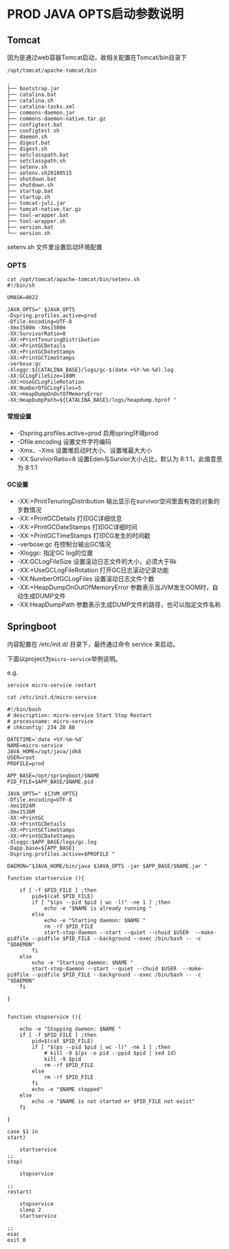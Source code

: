 # PROD JAVA OPTS启动参数说明

## Tomcat

因为是通过web容器Tomcat启动，故相关配置在Tomcat/bin目录下

```
/opt/tomcat/apache-tomcat/bin

.
├── bootstrap.jar
├── catalina.bat
├── catalina.sh
├── catalina-tasks.xml
├── commons-daemon.jar
├── commons-daemon-native.tar.gz
├── configtest.bat
├── configtest.sh
├── daemon.sh
├── digest.bat
├── digest.sh
├── setclasspath.bat
├── setclasspath.sh
├── setenv.sh
├── setenv.sh20180515
├── shutdown.bat
├── shutdown.sh
├── startup.bat
├── startup.sh
├── tomcat-juli.jar
├── tomcat-native.tar.gz
├── tool-wrapper.bat
├── tool-wrapper.sh
├── version.bat
└── version.sh

```

setenv.sh 文件里设置启动环境配置

### OPTS
```
cat /opt/tomcat/apache-tomcat/bin/setenv.sh
#!/bin/sh

UMASK=0022

JAVA_OPTS=" $JAVA_OPTS 
-Dspring.profiles.active=prod
-Dfile.encoding=UTF-8 
-Xmx1500m -Xms1500m 
-XX:SurvivorRatio=8 
-XX:+PrintTenuringDistribution 
-XX:+PrintGCDetails 
-XX:+PrintGCDateStamps 
-XX:+PrintGCTimeStamps 
-verbose:gc 
-Xloggc:${CATALINA_BASE}/logs/gc-$(date +%Y-%m-%d).log 
-XX:GCLogFileSize=100M 
-XX:+UseGCLogFileRotation 
-XX:NumberOfGCLogFiles=5 
-XX:+HeapDumpOnOutOfMemoryError 
-XX:HeapDumpPath=${CATALINA_BASE}/logs/heapdump.hprof "
```

#### 常规设置
- -Dspring.profiles.active=prod 启用spring环境prod
- -Dfile.encoding 设置文件字符编码
- -Xmx、-Xms 设置堆启动时大小、设置堆最大大小
- -XX:SurvivorRatio=8 设置Eden与Survior大小占比，默认为 8:1:1，此值意思为 8:1:1

#### GC设置
- -XX:+PrintTenuringDistribution 输出显示在survivor空间里面有效的对象的岁数情况
- -XX:+PrintGCDetails 打印GC详细信息
- -XX:+PrintGCDateStamps 打印GC详细时间
- -XX:+PrintGCTimeStamps 打印CG发生的时间戳
- -verbose:gc 在控制台输出GC情况
- -Xloggc: 指定GC log的位置
- -XX:GCLogFileSize 设置滚动日志文件的大小，必须大于8k
- -XX:+UseGCLogFileRotation 打开GC日志滚动记录功能
- -XX:NumberOfGCLogFiles 设置滚动日志文件个数
- -XX:+HeapDumpOnOutOfMemoryError 参数表示当JVM发生OOM时，自动生成DUMP文件
- -XX:HeapDumpPath 参数表示生成DUMP文件的路径，也可以指定文件名称


## Springboot

内容配置在 /etc/init.d/ 目录下，最终通过命令 service 来启动。

下面以project为`micro-service`举例说明。

e.g. 

```
service micro-service restart
```

```
cat /etc/init.d/micro-service

#!/bin/bash
# description: micro-service Start Stop Restart
# processname: micro-service
# chkconfig: 234 20 80

DATETIME=`date +%Y-%m-%d`
NAME=micro-service
JAVA_HOME=/opt/java/jdk8
USER=root
PROFILE=prod

APP_BASE=/opt/springboot/$NAME
PID_FILE=$APP_BASE/$NAME.pid

JAVA_OPTS=" ${JVM_OPTS} 
-Dfile.encoding=UTF-8 
-Xms1024M 
-Xmx1536M 
-XX:+PrintGC 
-XX:+PrintGCDetails 
-XX:+PrintGCTimeStamps 
-XX:+PrintGCDateStamps 
-Xloggc:$APP_BASE/logs/gc.log 
-Dapp.base=${APP_BASE} 
-Dspring.profiles.active=$PROFILE "

DAEMON="$JAVA_HOME/bin/java $JAVA_OPTS -jar $APP_BASE/$NAME.jar "

function startservice (){

    if [ -f $PID_FILE ] ;then
        pid=$(cat $PID_FILE)
        if [ "$(ps --pid $pid | wc -l)" -ne 1 ] ;then
            echo -e "$NAME is already running "
        else
            echo -e "Starting daemon: $NAME "
            rm -rf $PID_FILE
            start-stop-daemon --start --quiet --chuid $USER  --make-pidfile --pidfile $PID_FILE --background --exec /bin/bash -- -c "$DAEMON"
        fi
    else
        echo -e "Starting daemon: $NAME "
        start-stop-daemon --start --quiet --chuid $USER  --make-pidfile --pidfile $PID_FILE --background --exec /bin/bash -- -c "$DAEMON"
    fi

}


function stopservice (){

    echo -e "Stopping daemon: $NAME "
    if [ -f $PID_FILE ] ;then
        pid=$(cat $PID_FILE)
        if [ "$(ps --pid $pid | wc -l)" -ne 1 ] ;then
            # kill -9 $(ps -o pid --ppid $pid | sed 1d)
            kill -9 $pid
            rm -rf $PID_FILE
        else
            rm -rf $PID_FILE
        fi
        echo -e "$NAME stopped"
    else
        echo -e "$NAME is not started or $PID_FILE not exist"
    fi

}

case $1 in
start)

    startservice
;;
stop)

    stopservice

;;
restart)

    stopservice
    sleep 2
    startservice

;;
esac
exit 0
```